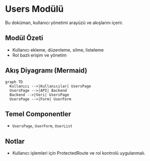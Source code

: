 # Users Modülü

Bu doküman, kullanıcı yönetimi arayüzü ve akışlarını içerir.

## Modül Özeti
- Kullanıcı ekleme, düzenleme, silme, listeleme
- Rol bazlı erişim ve yönetim

## Akış Diyagramı (Mermaid)
```mermaid
graph TD
  Kullanıcı -->|Kullanıcılar| UsersPage
  UsersPage -->|API| Backend
  Backend -->|Veri| UsersPage
  UsersPage -->|Form| UserForm
```

## Temel Componentler
- `UsersPage`, `UserForm`, `UserList`

## Notlar
- Kullanıcı işlemleri için ProtectedRoute ve rol kontrolü uygulanmalı.
